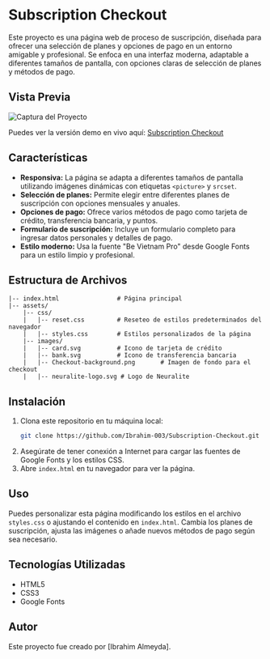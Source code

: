 # Subscription Checkout

Este proyecto es una página web de proceso de suscripción, diseñada para ofrecer una selección de planes y opciones de pago en un entorno amigable y profesional. Se enfoca en una interfaz moderna, adaptable a diferentes tamaños de pantalla, con opciones claras de selección de planes y métodos de pago.

## Vista Previa

![Captura del Proyecto](./src/assets/images/desktop-preview.avif)

Puedes ver la versión demo en vivo aquí: [Subscription Checkout](https://ibrahim-003.github.io/Subscription-Checkout/)

## Características

- **Responsiva:** La página se adapta a diferentes tamaños de pantalla utilizando imágenes dinámicas con etiquetas `<picture>` y `srcset`.
- **Selección de planes:** Permite elegir entre diferentes planes de suscripción con opciones mensuales y anuales.
- **Opciones de pago:** Ofrece varios métodos de pago como tarjeta de crédito, transferencia bancaria, y puntos.
- **Formulario de suscripción:** Incluye un formulario completo para ingresar datos personales y detalles de pago.
- **Estilo moderno:** Usa la fuente "Be Vietnam Pro" desde Google Fonts para un estilo limpio y profesional.

## Estructura de Archivos

```
|-- index.html                # Página principal
|-- assets/
    |-- css/
    |   |-- reset.css         # Reseteo de estilos predeterminados del navegador
    |   |-- styles.css        # Estilos personalizados de la página
    |-- images/
    |   |-- card.svg          # Icono de tarjeta de crédito
    |   |-- bank.svg          # Icono de transferencia bancaria
    |   |-- Checkout-background.png       # Imagen de fondo para el checkout
    |   |-- neuralite-logo.svg # Logo de Neuralite
```

## Instalación

1. Clona este repositorio en tu máquina local:
   ```bash
   git clone https://github.com/Ibrahim-003/Subscription-Checkout.git
   ```
2. Asegúrate de tener conexión a Internet para cargar las fuentes de Google Fonts y los estilos CSS.
3. Abre `index.html` en tu navegador para ver la página.

## Uso

Puedes personalizar esta página modificando los estilos en el archivo `styles.css` o ajustando el contenido en `index.html`. Cambia los planes de suscripción, ajusta las imágenes o añade nuevos métodos de pago según sea necesario.

## Tecnologías Utilizadas

- HTML5
- CSS3
- Google Fonts

## Autor

Este proyecto fue creado por [Ibrahim Almeyda].
